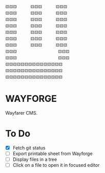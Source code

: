 ``` 
              
🟨🟨🟨      🟨🟨🟨      🟨🟨🟨
🟨🟨🟨      🟨🟨🟨      🟨🟨🟨
🟨🟨🟨      🟨🟨🟨      🟨🟨🟨
🟨🟨🟨      🟨🟨🟨      🟨🟨🟨
🟨🟨🟨      🟨🟨🟨      🟨🟨🟨
🟨🟨🟨      🟨🟨🟨      🟨🟨🟨
🟨🟨🟨      🟨🟨🟨      🟨🟨🟨
🟨🟨🟨                  🟨🟨🟨
🟨🟨🟨                  🟨🟨🟨
🟨🟨🟨🟨🟨🟨🟨🟨🟨🟨🟨🟨🟨🟨🟨
🟨🟨🟨🟨🟨🟨🟨🟨🟨🟨🟨🟨🟨🟨🟨
🟨🟨🟨🟨🟨🟨🟨🟨🟨🟨🟨🟨🟨🟨🟨
```
# WAYFORGE
Wayfarer CMS.
# To Do
- [x] Fetch git status
- [ ] Export printable sheet from Wayforge
- [ ] Display files in a tree
- [ ] Click on a file to open it in focused editor